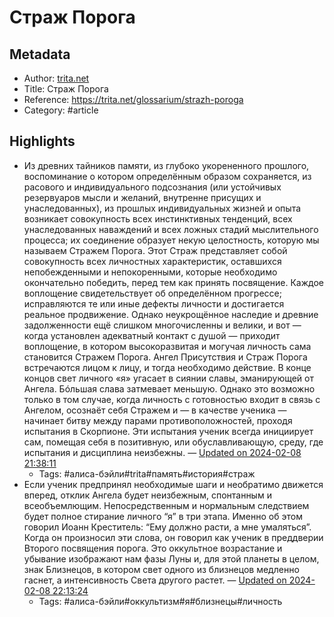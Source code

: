# Страж Порога

## Metadata
- Author: [trita.net]()
- Title: Страж Порога
- Reference: https://trita.net/glossarium/strazh-poroga
- Category: #article

## Highlights
- Из древних тайников памяти, из глубоко укорененного прошлого, воспоминание о котором определённым образом сохраняется, из расового и индивидуального подсознания (или устойчивых резервуаров мысли и желаний, внутренне присущих и унаследованных), из прошлых индивидуальных жизней и опыта возникает совокупность всех инстинктивных тенденций, всех унаследованных наваждений и всех ложных стадий мыслительного процесса; их соединение образует некую целостность, которую мы называем Стражем Порога. Этот Страж представляет собой совокупность всех личностных характеристик, оставшихся непобежденными и непокоренными, которые необходимо окончательно победить, перед тем как принять посвящение. Каждое воплощение свидетельствует об определённом прогрессе; исправляются те или иные дефекты личности и достигается реальное продвижение. Однако неукрощённое наследие и древние задолженности ещё слишком многочисленны и велики, и вот — когда установлен адекватный контакт с душой — приходит воплощение, в котором высокоразвитая и могучая личность сама становится Стражем Порога. Ангел Присутствия и Страж Порога встречаются лицом к лицу, и тогда необходимо действие. В конце концов свет личного «я» угасает в сиянии славы, эманирующей от Ангела. Бóльшая слава затмевает меньшую. Однако это возможно только в том случае, когда личность с готовностью входит в связь с Ангелом, осознаёт себя Стражем и — в качестве ученика — начинает битву между парами противоположностей, проходя испытания в Скорпионе. Эти испытания ученик всегда инициирует сам, помещая себя в позитивную, или обуславливающую, среду, где испытания и дисциплина неизбежны. — [Updated on 2024-02-08 21:38:11](https://hyp.is/NgpYVMaxEe6XP4cbXy-S7A/trita.net/glossarium/strazh-poroga)
   - Tags: #алиса-бэйли#trita#память#история#страж
- Если ученик  предпринял необходимые шаги и необратимо движется вперед, отклик Ангела  будет неизбежным, спонтанным и всеобъемлющим. Непосредственным и  нормальным следствием будет полное стирание личного “я” в три этапа.  Именно об этом говорил Иоанн Креститель: “Ему должно расти, а мне  умаляться”. Когда он произносил эти слова, он говорил как ученик в  преддверии Второго посвящения порога. Это оккультное возрастание и  убывание изображают нам фазы Луны и, для этой планеты в целом, знак  Близнецов, в котором свет одного из близнецов медленно гаснет, а  интенсивность Света другого растет. — [Updated on 2024-02-08 22:13:24](https://hyp.is/IWeG4sa2Ee6ufB8ermyfpA/trita.net/glossarium/strazh-poroga)
   - Tags: #алиса-бэйли#оккультизм#я#близнецы#личность
